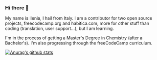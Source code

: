 ### Hi there 👋

My name is Ilenia, I hail from Italy.
I am a contributor for two open source projects, freecodecamp.org and habitica.com, more for other stuff than coding (translation, user support...), but I am learning.

I'm in the process of getting a Master's Degree in Chemistry (after a Bachelor's).
I'm also progressing through the freeCodeCamp curriculum.


<!--
**ieahleen/ieahleen** is a ✨ _special_ ✨ repository because its `README.md` (this file) appears on your GitHub profile.

Here are some ideas to get you started:

- 🔭 I’m currently working on ...

- 👯 I’m looking to collaborate on ...
- 🤔 I’m looking for help with ...
- 💬 Ask me about ...
- 📫 How to reach me: ...
- 😄 Pronouns: ...
- ⚡ Fun fact: ...
-->

[![Anurag's github stats](https://github-readme-stats.vercel.app/api?username=ieahleen)](https://github.com/anuraghazra/github-readme-stats)

